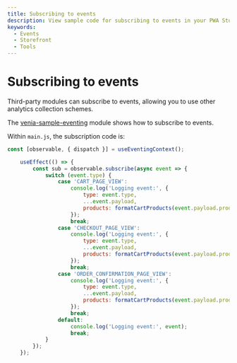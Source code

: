 ```yaml
---
title: Subscribing to events
description: View sample code for subscribing to events in your PWA Studio modules.
keywords:
  - Events
  - Storefront
  - Tools
---
```


# Subscribing to events

Third-party modules can subscribe to events, allowing you to use other analytics collection schemes.

The [venia-sample-eventing](https://github.com/magento/pwa-studio/tree/develop/packages/extensions/venia-sample-eventing) module shows how to subscribe to events.

Within `main.js`, the subscription code is:

```javascript
const [observable, { dispatch }] = useEventingContext();

    useEffect(() => {
        const sub = observable.subscribe(async event => {
            switch (event.type) {
                case 'CART_PAGE_VIEW':
                    console.log('Logging event:', {
                        type: event.type,
                        ...event.payload,
                        products: formatCartProducts(event.payload.products)
                    });
                    break;
                case 'CHECKOUT_PAGE_VIEW':
                    console.log('Logging event:', {
                        type: event.type,
                        ...event.payload,
                        products: formatCartProducts(event.payload.products)
                    });
                    break;
                case 'ORDER_CONFIRMATION_PAGE_VIEW':
                    console.log('Logging event:', {
                        type: event.type,
                        ...event.payload,
                        products: formatCartProducts(event.payload.products)
                    });
                    break;
                default:
                    console.log('Logging event:', event);
                    break;
            }
        });
    });
```
